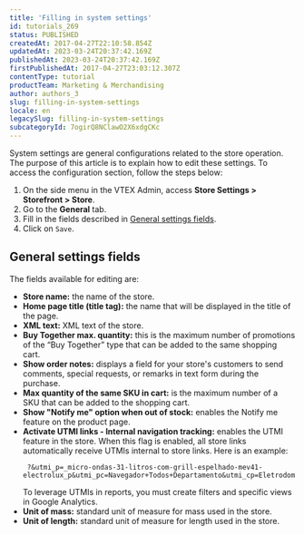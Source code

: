 ```yaml
---
title: 'Filling in system settings'
id: tutorials_269
status: PUBLISHED
createdAt: 2017-04-27T22:10:58.854Z
updatedAt: 2023-03-24T20:37:42.169Z
publishedAt: 2023-03-24T20:37:42.169Z
firstPublishedAt: 2017-04-27T23:03:12.307Z
contentType: tutorial
productTeam: Marketing & Merchandising
author: authors_3
slug: filling-in-system-settings
locale: en
legacySlug: filling-in-system-settings
subcategoryId: 7ogirQ8NClawO2X6xdgCKc
---
```


System settings are general configurations related to the store operation. The purpose of this article is to explain how to edit these settings. To access the configuration section, follow the steps below:

1. On the side menu in the VTEX Admin, access **Store Settings > Storefront > Store**.
3. Go to the __General__ tab.
4. Fill in the fields described in [General settings fields](#general-settings-fields).
5. Click on `Save`.

## General settings fields

The fields available for editing are:

- **Store name:** the name of the store.
- **Home page title (title tag):** the name that will be displayed in the title of the page.
- **XML text:** XML text of the store.
- **Buy Together max. quantity:** this is the maximum number of promotions of the “Buy Together” type that can be added to the same shopping cart.
- **Show order notes:** displays a field for your store's customers to send comments, special requests, or remarks in text form during the purchase.
- **Max quantity of the same SKU in cart:** is the maximum number of a SKU that can be added to the shopping cart.
- **Show "Notify me" option when out of stock:** enables the Notify me feature on the product page.
- **Activate UTMI links - Internal navigation tracking:** enables the UTMI feature in the store. When this flag is enabled, all store links automatically receive UTMIs internal to store links. Here is an example:
  ```
   ?&utmi_p=_micro-ondas-31-litros-com-grill-espelhado-mev41-electrolux_p&utmi_pc=Navegador+Todos+Departamento&utmi_cp=Eletrodomésticos
  ```
  To leverage UTMIs in reports, you must create filters and specific views in Google Analytics.
- **Unit of mass:** standard unit of measure for mass used in the store.
- **Unit of length:** standard unit of measure for length used in the store.
